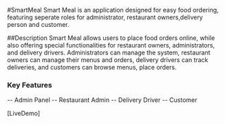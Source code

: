 #SmartMeal
Smart Meal is an application designed for easy food ordering, featuring seperate roles for administrator, restaurant owners,delivery person and customer.

##Description
Smart Meal allows users to place food orders online, while also offering special functionalities for restaurant owners, administrators, and delivery drivers.
Administrators can manage the system, restaurant owners can manage their menus and orders, delivery drivers can track deliveries, and customers can browse menus, place orders.

### Key Features

-- Admin Panel
-- Restaurant Admin
-- Delivery Driver
-- Customer

[LiveDemo]
